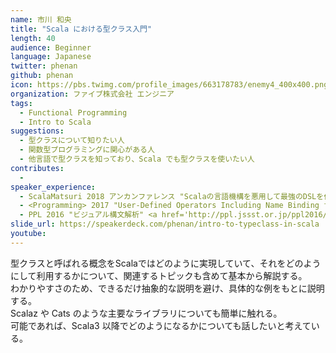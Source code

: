 ```yaml
---
name: 市川 和央
title: "Scala における型クラス入門"
length: 40
audience: Beginner
language: Japanese
twitter: phenan
github: phenan
icon: https://pbs.twimg.com/profile_images/663178783/enemy4_400x400.png
organization: ファイブ株式会社 エンジニア
tags:
  - Functional Programming
  - Intro to Scala
suggestions:
  - 型クラスについて知りたい人
  - 関数型プログラミングに関心がある人
  - 他言語で型クラスを知っており、Scala でも型クラスを使いたい人
contributes:
  - 
speaker_experience:
  - ScalaMatsuri 2018 アンカンファレンス "Scalaの言語機構を悪用して最強のDSLを作る方法" <a href='https://youtu.be/zYwpTmQxLXk'>https://youtu.be/zYwpTmQxLXk</a>
  - <Programming> 2017 "User-Defined Operators Including Name Binding for New Language Constructs" <a href='http://programming-journal.org/2017/1/15/'>http://programming-journal.org/2017/1/15/</a>
  - PPL 2016 "ビジュアル構文解析" <a href='http://ppl.jssst.or.jp/ppl2016/slides/visual_parsing.pdf'>http://ppl.jssst.or.jp/ppl2016/slides/visual_parsing.pdf</a>
slide_url: https://speakerdeck.com/phenan/intro-to-typeclass-in-scala
youtube:
---
```

型クラスと呼ばれる概念をScalaではどのように実現していて、それをどのようにして利用するかについて、関連するトピックも含めて基本から解説する。  
わかりやすさのため、できるだけ抽象的な説明を避け、具体的な例をもとに説明する。  
Scalaz や Cats のような主要なライブラリについても簡単に触れる。  
可能であれば、Scala3 以降でどのようになるかについても話したいと考えている。

